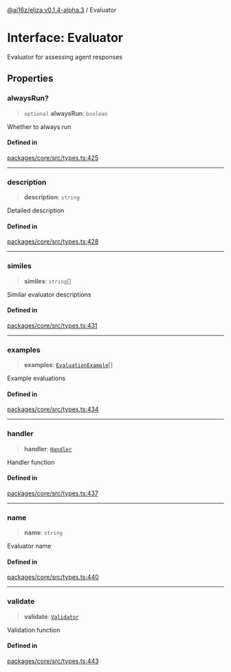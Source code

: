 [@ai16z/eliza v0.1.4-alpha.3](../index.md) / Evaluator

# Interface: Evaluator

Evaluator for assessing agent responses

## Properties

### alwaysRun?

> `optional` **alwaysRun**: `boolean`

Whether to always run

#### Defined in

[packages/core/src/types.ts:425](https://github.com/madjin/eliza/blob/main/packages/core/src/types.ts#L425)

***

### description

> **description**: `string`

Detailed description

#### Defined in

[packages/core/src/types.ts:428](https://github.com/madjin/eliza/blob/main/packages/core/src/types.ts#L428)

***

### similes

> **similes**: `string`[]

Similar evaluator descriptions

#### Defined in

[packages/core/src/types.ts:431](https://github.com/madjin/eliza/blob/main/packages/core/src/types.ts#L431)

***

### examples

> **examples**: [`EvaluationExample`](EvaluationExample.md)[]

Example evaluations

#### Defined in

[packages/core/src/types.ts:434](https://github.com/madjin/eliza/blob/main/packages/core/src/types.ts#L434)

***

### handler

> **handler**: [`Handler`](../type-aliases/Handler.md)

Handler function

#### Defined in

[packages/core/src/types.ts:437](https://github.com/madjin/eliza/blob/main/packages/core/src/types.ts#L437)

***

### name

> **name**: `string`

Evaluator name

#### Defined in

[packages/core/src/types.ts:440](https://github.com/madjin/eliza/blob/main/packages/core/src/types.ts#L440)

***

### validate

> **validate**: [`Validator`](../type-aliases/Validator.md)

Validation function

#### Defined in

[packages/core/src/types.ts:443](https://github.com/madjin/eliza/blob/main/packages/core/src/types.ts#L443)
